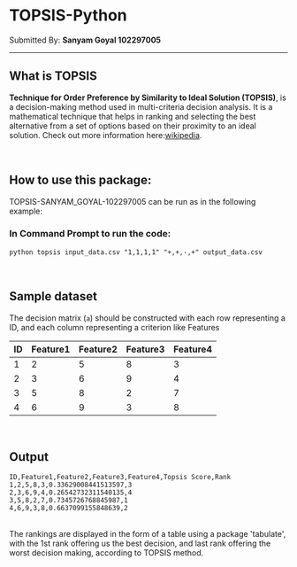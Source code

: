 # TOPSIS-Python

Submitted By: **Sanyam Goyal 102297005**

***

## What is TOPSIS

**Technique for Order Preference by Similarity to Ideal Solution (TOPSIS)**, is a decision-making method used in multi-criteria decision analysis. It is a mathematical technique that helps in ranking and selecting the best alternative from a set of options based on their proximity to an ideal solution. Check out more information here:[wikipedia](https://en.wikipedia.org/wiki/TOPSIS).

<br>

## How to use this package:

TOPSIS-SANYAM_GOYAL-102297005  can be run as in the following example:


### In Command Prompt to run the code:
```
python topsis input_data.csv "1,1,1,1" "+,+,-,+" output_data.csv
```
<br>

## Sample dataset

The decision matrix (`a`) should be constructed with each row representing a ID, and each column representing a criterion like Features

ID | Feature1 | Feature2 | Feature3 | Feature4
---|----------|----------|----------|----------
1 | 2 | 5 | 8 | 3
2 | 3 | 6 | 9 | 4
3 | 5 | 8 | 2 | 7
4 | 6 | 9 | 3 | 8

<br>

## Output

```
ID,Feature1,Feature2,Feature3,Feature4,Topsis Score,Rank
1,2,5,8,3,0.33629008441513597,3
2,3,6,9,4,0.26542732311540135,4
3,5,8,2,7,0.7345726768845987,1
4,6,9,3,8,0.6637099155848639,2

```
<br>
The rankings are displayed in the form of a table using a package 'tabulate', with the 1st rank offering us the best decision, and last rank offering the worst decision making, according to TOPSIS method.
